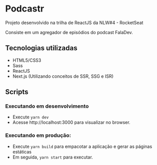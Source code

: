 # Podcastr

Projeto desenvolvido na trilha de ReactJS da NLW#4 - RocketSeat

Consiste em um agregador de episódios do podcast FalaDev.

## Tecnologias utilizadas

- HTML5/CSS3
- Sass
- ReactJS
- Next.js (Utilizando conceitos de SSR, SSG e ISR)

## Scripts

### Executando em desenvolvimento

- Execute `yarn dev`
- Acesse http://localhost:3000 para visualizar no browser.

### Executando em produção:

- Execute `yarn build` para empacotar a aplicação e gerar as páginas estáticas
- Em seguida, `yarn start` para executar.
